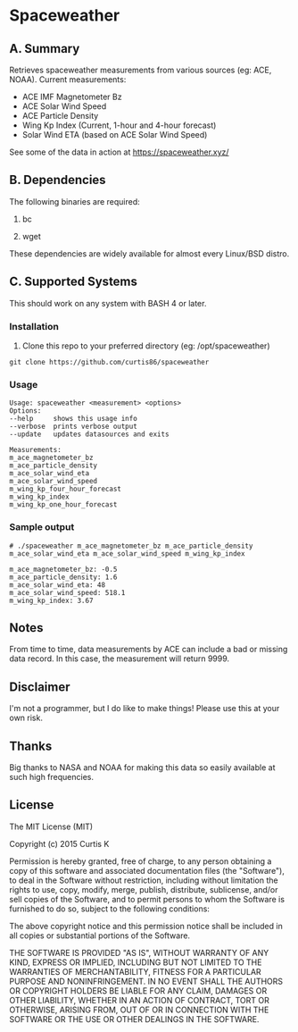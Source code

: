 # Spaceweather

## A. Summary

Retrieves spaceweather measurements from various sources (eg: ACE, NOAA). Current measurements:

- ACE IMF Magnetometer Bz
- ACE Solar Wind Speed
- ACE Particle Density
- Wing Kp Index (Current, 1-hour and 4-hour forecast)
- Solar Wind ETA (based on ACE Solar Wind Speed)

See some of the data in action at https://spaceweather.xyz/

## B. Dependencies

The following binaries are required:

1) bc

2) wget

These dependencies are widely available for almost every Linux/BSD distro.

## C. Supported Systems

This should work on any system with BASH 4 or later.

### Installation

1. Clone this repo to your preferred directory (eg: /opt/spaceweather)

  `git clone https://github.com/curtis86/spaceweather`


### Usage

```
Usage: spaceweather <measurement> <options>
Options:
--help     shows this usage info
--verbose  prints verbose output
--update   updates datasources and exits

Measurements:
m_ace_magnetometer_bz
m_ace_particle_density
m_ace_solar_wind_eta
m_ace_solar_wind_speed
m_wing_kp_four_hour_forecast
m_wing_kp_index
m_wing_kp_one_hour_forecast
```

### Sample output

```
# ./spaceweather m_ace_magnetometer_bz m_ace_particle_density m_ace_solar_wind_eta m_ace_solar_wind_speed m_wing_kp_index

m_ace_magnetometer_bz: -0.5
m_ace_particle_density: 1.6
m_ace_solar_wind_eta: 48
m_ace_solar_wind_speed: 518.1
m_wing_kp_index: 3.67
```

## Notes

From time to time, data measurements by ACE can include a bad or missing data record. In this case, the measurement will return 9999.

## Disclaimer

I'm not a programmer, but I do like to make things! Please use this at your own risk.

## Thanks

Big thanks to NASA and NOAA for making this data so easily available at such high frequencies.

## License

The MIT License (MIT)

Copyright (c) 2015 Curtis K

Permission is hereby granted, free of charge, to any person obtaining a copy of this software and associated documentation files (the "Software"), to deal in the Software without restriction, including without limitation the rights to use, copy, modify, merge, publish, distribute, sublicense, and/or sell copies of the Software, and to permit persons to whom the Software is furnished to do so, subject to the following conditions:

The above copyright notice and this permission notice shall be included in all copies or substantial portions of the Software.

THE SOFTWARE IS PROVIDED "AS IS", WITHOUT WARRANTY OF ANY KIND, EXPRESS OR IMPLIED, INCLUDING BUT NOT LIMITED TO THE WARRANTIES OF MERCHANTABILITY, FITNESS FOR A PARTICULAR PURPOSE AND NONINFRINGEMENT. IN NO EVENT SHALL THE AUTHORS OR COPYRIGHT HOLDERS BE LIABLE FOR ANY CLAIM, DAMAGES OR OTHER LIABILITY, WHETHER IN AN ACTION OF CONTRACT, TORT OR OTHERWISE, ARISING FROM, OUT OF OR IN CONNECTION WITH THE SOFTWARE OR THE USE OR OTHER DEALINGS IN THE SOFTWARE.
